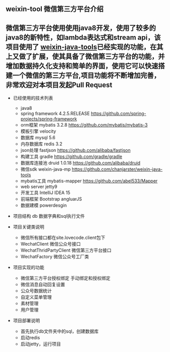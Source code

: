 ## weixin-tool 微信第三方平台介绍
 微信第三方平台使用使用java8开发，使用了较多的java8的新特性，如lambda表达式和stream api，该项目使用了 [weixin-java-tools](https://github.com/chanjarster/weixin-java-tools)已经实现的功能，在其上又做了扩展，使其具备了微信第三方平台的功能，并增加数据持久化支持和简单的界面，使用它可以快速搭建一个微信的第三方平台,项目功能将不断增加完善，非常欢迎对本项目发起Pull Request
 ---
 * 已经使用的技术列表
    * java8
    * spring framework 4.2.5.RELEASE https://github.com/spring-projects/spring-framework
    * orm框架 mybatis 3.2.8 https://github.com/mybatis/mybatis-3
    * 模板引擎 velocity 
    * 数据库 mysql 5.6
    * 内存数据库 redis 3.2
    * json处理 fastjson https://github.com/alibaba/fastjson
    * 构建工具 gradle  https://github.com/gradle/gradle
    * 数据库连接池 druid 1.0.18  https://github.com/alibaba/druid
    * 微信sdk weixin-java-mp  https://github.com/chanjarster/weixin-java-tools
    * mybatis工具 mybatis-mapper  https://github.com/abel533/Mapper
    * web server jetty9
    * 开发工具 IntelliJ IDEA 15
    * 前端框架 Bootstrap angluarJS
    * 数据建模 powerdesgin
 * 项目结构
    db 数据字典和sql执行文件
 * 项目关键类说明
    - 微信所有接口都在site.lovecode.client包下
    * WechatClient 微信公众号接口
    * WechatThridPartyClient 微信第三方平台接口
    * WechatFactory 微信公众号工厂类
 * 项目实现的功能
    * 微信第三方平台授权绑定 手动绑定和授权绑定
    * 微信消息自动回复设置
    * 公众号数据统计
    * 自定义菜单管理
    * 素材管理
    * 用户管理

 * 项目部署说明
    * 首先执行db文件夹中的sql，创建数据库
    * 启动redis
    * 启动jetty，运行项目

    
 